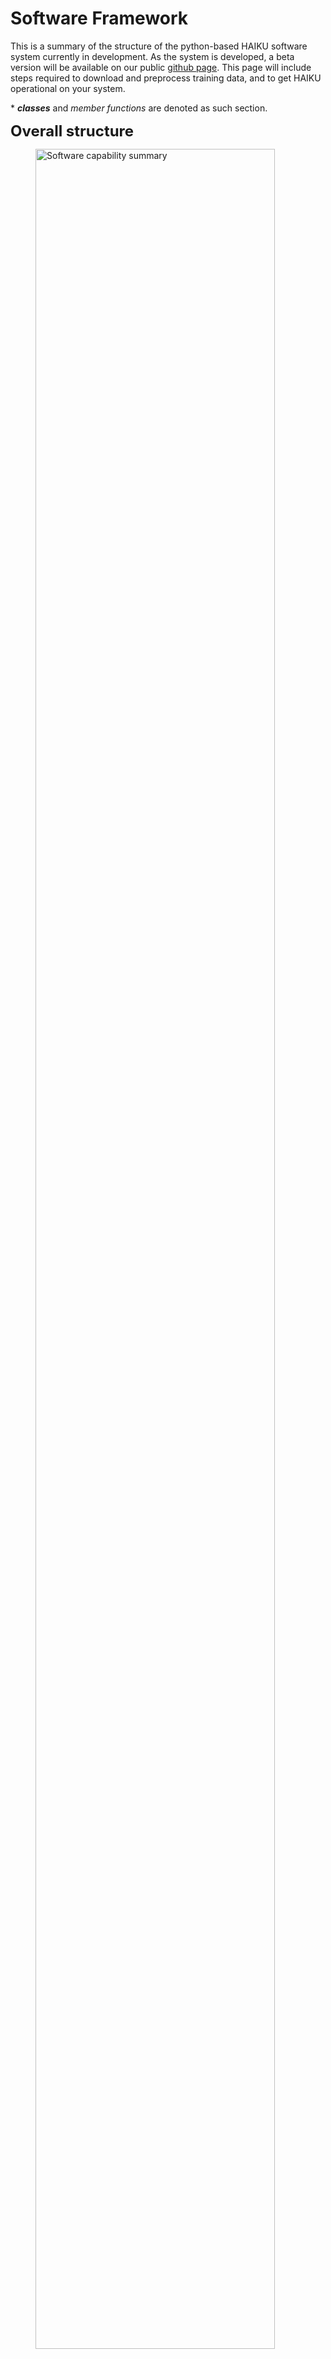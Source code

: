 # Software Framework

This is a summary of the structure of the python-based HAIKU software system currently in development.
As the system is developed, a beta version will be available on our public [github page](https://github.com/BAE-Systems-HAIKU/HAIKU).
This page will include steps required to download and preprocess training data,
and to get HAIKU operational on your system.

 \* **_classes_** and _member functions_ are denoted as such section.

 <font size="5">**Overall structure** </font>

<figure>
<img src="../figs/diagrams/haiku-core-classes-diagram.png" alt="Software capability summary" style="width:95%">
<figcaption align = "center" style="width:80%"><b>Figure 1:</b> Classes representing core functionality in the HAIKU software system.</figcaption>
</figure>
&nbsp;



We generate a **_climate_data_** object that encapsulates CESM, NSIDC, or Koopman generated data and converts them all to consistent representations (the same coordinate grid and sets of variables) while storing the provenance as a member.



<figure>
<img src="../figs/diagrams/software_capability_summary.png" alt="Software capability summary" style="width:95%">
<figcaption align = "center" style="width:80%"><b>Figure 2:</b> Main classes in the planned HAIKU software system.</figcaption>
</figure>
&nbsp;

The **_koopman_model_** class contains a trained Koopman model as well as any training parameters associated with the stored data. During training, it takes a single **_climate_data_** object and learns the dynamics of this system.

The **_predictor_** object is used to operate on **_koopman_model_** objects and generate **_climate_data_** with a range of parameters.

The **_plotter_** object takes either a **_koopman_model_** or **_climate_data_** as input, along with runtime parameters, and generates visualizations representing the stored data. As such, this object is also used to visualize predictions.

<figure>
<img src="../figs/diagrams/model_generation_flowchart.png" alt="Model generation software flowchart" style="width:90%">
<figcaption align = "center" style="width:90%"><b>Figure 3:</b> The HAIKU framework ingests data and generates a series of models to enable Tipping Point and other analytics on the climate system.</figcaption>
</figure>
&nbsp;

Finally, the **_koopman_model_** itself or the time-series data contained in a **_climate_data_** object can be passed into the Analytics Toolkit. A **_causal_model_** object is instantiated and can learn a causal structure from time-series data (**_climate_data_** object) using its internal methods or from the structure of the **_koopman_model_** itself. Similarly, the **_causal_model_**, **_climate_data_**, or **_koopman_model_** objects are used as input to different tipping-point analyses inside the toolkit.

<figure>
<img src="../figs/diagrams/toolkit_flowchart.png" alt="Analytics Toolkit software flowchart" style="width:90%">
<figcaption align = "center" style="width:90%"><b>Figure 4:</b> Leveraging the generated models and time-series data, several analyses are enabled in the Analytics Toolkit.</figcaption>
</figure>
&nbsp;

Rounding out the system, there are a variety of metrics that are evaluated either as member functions of the systems or as standalone code.



##Climate Data
**_climate_data_** objects are instantiated by the **_climate_data_loader_** class which reads in CESM or NSIDC time-series data and converts it to consistent representations (the same coordinate grid and sets of variables). Similarly, **_climate_data_** can also be produced from a **_koopman_model_** object by running the model through the **_predictor_** object.
The time-series data is stored in a numpy array and is by default monthly climate variable data.
Internal processing converts between polar and lat-lon coordinates, interpolates missing datapoints, and produces time-series matching the lifted Koopman observables (given a **_koopman_model_**).

**_plotter_** operates on **_climate_data_** to visually investigate the temporal and spatial behavior of the data.


##Koopman Models
The **_koopman_model_** class contains a trained Koopman model. The **_koopman_trainer_** class contains functions necessary for training a Koopman model based on provided **_climate_data_**. It is used in conjunction with the **_predictor_** class to generate prediction time-series data in the form of **_climate_data_**.

Several model hyperparameters are set at instantiation through the configuration file.

The **_predictor_** has a member function, **_predictor_**.predict(**_koopman_model**,dt), which returns the predicted **_climate_state_** after the **_koopman_model_** has run the original state, x, forward by time dt. This function lifts the original climate state into the Koopman Observables space before propagating the state forward using matrix multiplication, reversing the lifting function, and producing the predicted state in the original **_climate_state_** format.  There is an associated function for bulk processing of the **_koopman_model_**._predict_state()_ function which can provide a full **_climate_data_** object as output.  This is more commonly used in most analytics.  Currently, the lifting function is a relatively straightforward aggregation of the **_climate_data_**, but we are investigating other approaches as the development continues.

The **_koopman_model_** also has external plotting functions to summarize the model structure including plots of eigenfunctions of selected modes and the distribution of eigenvalues for the **_koopman_model_**.

The forecasting done by the Koopman Models enables the Analytics Toolkit or can produce stand-alone climate forecasts for public consumption.

##Hybrid Modeling
We're still designing the structure of the Hybrid Koopman-Climate Model (HKPM) implementation.
For the scope of this project we intend to apply a correction on top of pregenerated data from CESM or another climate model rather than running the full CESM climate model locally and applying the correction in place.
This will likely be sufficient to test the HKCM as a proof-of-concept.

The HKPM itself is the correction to apply at each time-step of a climate model.
Input to this system are two **_climate_data_** time-series with the same variables and over the same time-period.
A **_koopman_model_** object is trained on each of the **_climate_data_** objects constraining them to have the same eigenvalues so that they can be compared directly to one another.  The final result is a **_koopman_model_** which is the difference of these two.

This **_koopman_model_** can then be used directly to provide a correction factor to **_climate_data_** used as input through the **_koopman_model_**._predict_state()_ function.  Alternatively, it enables analytics (currently done manually) to better understand the causal differences between the two models. It is possible to generate a **_causal_model_** object from this data, which may further enable understanding of the physical difference between the original datasets, but further study is required.



###Causal Model

This class requires **_climate_data_** as well as its own member **_parameters_** (which helps define variable transformation from more fine-grained to user oriented causal variables).
The **_causal_model_**._transform_data(**_climate_data_**) function generates a user oriented **_climate_data_** time-series with many fewer variables.
This time-series can then be used as input to train the **_causal_model_** where it uses pairwise Granger Causality coupled with LASSO to limit number of edges, remove edges explained by other pathways.

This **_causal_model_** can then be viewed via a **_causal_model_**._print()_ method.

Other analytics are still being considered that may do things like allow a user to request the variable or pathway with the greatest impact on another variable.




##Analytics Toolkit

The initial implementation of the **_analysis_toolkit_** hinges around the **_causal_model_** class. The **_analysis_toolkit_** class is envisioned to hold many various analysis method, but not to hold any objects itself.

<figure>
<img src="../figs/diagrams/toolkit_flowchart.png" alt="Analytics Toolkit software flowchart" style="width:90%">
<figcaption align = "center" style="width:90%"><b>Figure 5:</b> Leveraging the generated models and time-series data, several analyses are enabled in the Analytics Toolkit.</figcaption>
</figure>
&nbsp;

##Configuring HAIKU on your System

HAIKU expects a Linux environment running Python 3.8 or higher. We recommend using a Python Virtual Environment to isolate HAIKU dependencies from the rest of your system. To create this environment, run `python3.8 -m venv ./haiku-venv`. Then, activate the virtual environment with `source ./haiku-venv/bin/activate`.

There are Python library dependencies users need to download before running the system. To do so, users should use `pip` in conjunction with the `requirements.txt` file found in the base directory of the public GitHub repository. The command to install the Python dependencies is:

```
pip install -r requirements.txt
```

An additional dependency required is the Climate Data Operators (CDO) binary found here: https://code.mpimet.mpg.de/projects/cdo

On Ubuntu 20.04, this binary can be downloaded directly from the package repositories with `apt install cdo`. If you prefer, the binary can be downloaded directly from the website linked above. If choosing this route, ensure the downloaded binary is placed on your system path (e.g., in `/usr/bin`). HAIKU expects a globally accesible CDO binary.

Finally, the system `PYTHONPATH` environment variable must include the root directory of the haiku software. For example, if this codebase was located at `/home/test/core/haiku`, it could be added to the system `PYTHONPATH` with the following command: `export PYTHONPATH=$PYTHONPATH:/home/test/core/haiku`. This command can be added to `~/.bashrc` on a Linux system so that it is applied automatically whenever a terminal is launched.

##Training a Koopman Model

Once a user has downloaded either the CESM or NSIDC datasets, they can use HAIKU to train a Koopman Model. The following steps outline how to do so:

1. Copy the `configs/example_config.yml` file
2. Update the new configuration file appropriately for your environment
    - Data directories can contain either CESM or NSIDC dataset files
    - Specifying data directories containing different dataset types (e.g., ICEFRAC and SST) will result in a model combining the two variable types
3. Run `scripts/train.py path_to_configuration_file`
    - System output will be directed to the log file specified in the configuration file
4. The generated model can then be operated on using the `prediction` and `plotting` modules
    - Examples for using the Koopman models are located in `scripts/plotting`
